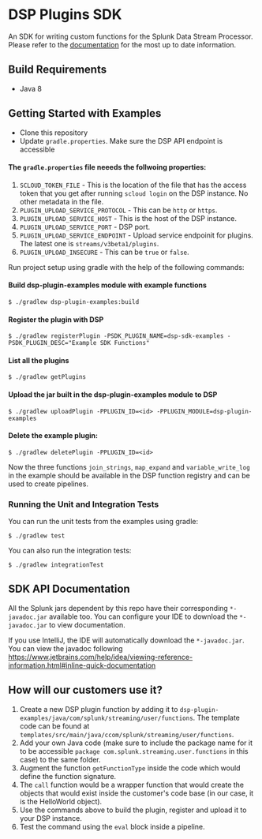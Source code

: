 # DSP Plugins SDK

An SDK for writing custom functions for the Splunk Data Stream Processor. Please refer to the [documentation](https://docs.splunk.com/Documentation/DSP/latest/User/PluginSDK) for the most up to date information.

## Build Requirements

- Java 8

## Getting Started with Examples

- Clone this repository
- Update `gradle.properties`. Make sure the DSP API endpoint is accessible

#### The `gradle.properties` file neeeds the follwoing properties:

1. `SCLOUD_TOKEN_FILE` - This is the location of the file that has the access token that you get after running `scloud login` on the DSP instance. No other metadata in the file.
2. `PLUGIN_UPLOAD_SERVICE_PROTOCOL` - This can be `http` or `https`.
3. `PLUGIN_UPLOAD_SERVICE_HOST` - This is the host of the DSP instance.
4. `PLUGIN_UPLOAD_SERVICE_PORT` - DSP port.
5. `PLUGIN_UPLOAD_SERVICE_ENDPOINT` - Upload service endpoinit for plugins. The latest one is `streams/v3beta1/plugins`.
6. `PLUGIN_UPLOAD_INSECURE` - This can be `true` or `false`.

Run project setup using gradle with the help of the following commands:

#### Build dsp-plugin-examples module with example functions

`$ ./gradlew dsp-plugin-examples:build`

#### Register the plugin with DSP

`$ ./gradlew registerPlugin -PSDK_PLUGIN_NAME=dsp-sdk-examples -PSDK_PLUGIN_DESC="Example SDK Functions"`

#### List all the plugins

`$ ./gradlew getPlugins`

#### Upload the jar built in the dsp-plugin-examples module to DSP

`$ ./gradlew uploadPlugin -PPLUGIN_ID=<id> -PPLUGIN_MODULE=dsp-plugin-examples `

#### Delete the example plugin:

`$ ./gradlew deletePlugin -PPLUGIN_ID=<id>`

Now the three functions `join_strings`, `map_expand` and `variable_write_log` in the example should be available in the DSP function registry and can be used to create pipelines.

### Running the Unit and Integration Tests

You can run the unit tests from the examples using gradle:

```
$ ./gradlew test
```

You can also run the integration tests:

```
$ ./gradlew integrationTest
```

## SDK API Documentation

All the Splunk jars dependent by this repo have their corresponding `*-javadoc.jar` available too. You can configure your IDE to download the `*-javadoc.jar` to view documentation.

If you use IntelliJ, the IDE will automatically download the `*-javadoc.jar`. You can view the javadoc following https://www.jetbrains.com/help/idea/viewing-reference-information.html#inline-quick-documentation

## How will our customers use it?

1. Create a new DSP plugin function by adding it to `dsp-plugin-examples/java/com/splunk/streaming/user/functions`. The template code can be found at `templates/src/main/java/ccom/splunk/streaming/user/functions`.
2. Add your own Java code (make sure to include the package name for it to be accessible `package com.splunk.streaming.user.functions` in this case) to the same folder.
3. Augment the function `getFunctionType` inside the code which would define the function signature.
4. The `call` function would be a wrapper function that would create the objects that would exist inside the customer's code base (in our case, it is the HelloWorld object).
5. Use the commands above to build the plugin, register and upload it to your DSP instance.
6. Test the command using the `eval` block inside a pipeline.
